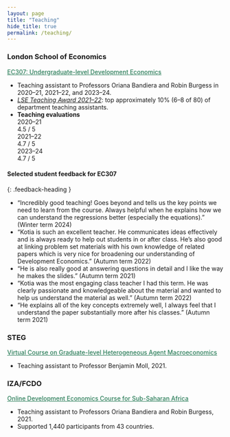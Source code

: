 ```yaml
---
layout: page
title: "Teaching"
hide_title: true
permalink: /teaching/
---
```


<div class="teaching-page" markdown="1">

### London School of Economics

<a href="https://www.lse.ac.uk/resources/calendar2025-2026/courseGuides/EC/2025_EC307.htm" style="color:#2c7e5a;font-weight: 500;" target="_blank" rel="noopener"><u>EC307: Undergraduate-level Development Economics</u></a>
<ul class="teaching-details">
  <li>Teaching assistant to Professors Oriana Bandiera and Robin Burgess in 2020–21, 2021–22, and 2023–24.</li>
  <li><em><a href="https://info.lse.ac.uk/staff/divisions/Eden-Centre/Education-awards/LSE-Class-Teacher-Awards" target="_blank" rel="noopener">LSE Teaching Award 2021–22</a></em>: top approximately 10% (6–8 of 80) of department teaching assistants.</li>
  <li class="teaching-evaluations">
    <strong class="evaluation-label">Teaching evaluations</strong>
    <div class="evaluation-bars">
      <div class="evaluation-entry">
        <span class="evaluation-year">2020–21</span>
        <div class="evaluation-bar" role="img" aria-label="2020–21 evaluation score 4.5 out of 5">
          <div class="evaluation-bar-fill" style="--score: 0.9;"></div>
        </div>
        <span class="evaluation-score">4.5 / 5</span>
      </div>
      <div class="evaluation-entry">
        <span class="evaluation-year">2021–22</span>
        <div class="evaluation-bar" role="img" aria-label="2021–22 evaluation score 4.7 out of 5">
          <div class="evaluation-bar-fill" style="--score: 0.94;"></div>
        </div>
        <span class="evaluation-score">4.7 / 5</span>
      </div>
      <div class="evaluation-entry">
        <span class="evaluation-year">2023–24</span>
        <div class="evaluation-bar" role="img" aria-label="2023–24 evaluation score 4.7 out of 5">
          <div class="evaluation-bar-fill" style="--score: 0.94;"></div>
        </div>
        <span class="evaluation-score">4.7 / 5</span>
      </div>
    </div>
  </li>
</ul>

#### Selected student feedback for EC307
{: .feedback-heading }

<ul class="teaching-quotes">
	<li>“Incredibly good teaching! Goes beyond and tells us the key points we need to learn from the course. Always helpful when he explains how we can understand the regressions better (especially the equations).” <span class="quote-term">(Winter term 2024)</span></li>
	<li>“Kotia is such an excellent teacher. He communicates ideas effectively and is always ready to help out students in or after class. He’s also good at linking problem set materials with his own knowledge of related papers which is very nice for broadening our understanding of Development Economics.” <span class="quote-term">(Autumn term 2022)</span></li>
	<li>“He is also really good at answering questions in detail and I like the way he makes the slides.” <span class="quote-term">(Autumn term 2021)</span></li>
	<li>“Kotia was the most engaging class teacher I had this term. He was clearly passionate and knowledgeable about the material and wanted to help us understand the material as well.” <span class="quote-term">(Autumn term 2022)</span></li>
	<li>“He explains all of the key concepts extremely well, I always feel that I understand the paper substantially more after his classes.” <span class="quote-term">(Autumn term 2021)</span></li>
	<!--  
	<li>“He was able to summarise ridiculously hard econometric concepts into easy to digest, quick lessons. He involved the class, he spoke at a wonderful pace and had very clear PowerPoint. He also showed extreme mastery of the subject.” <span class="quote-term">(Autumn term 2022)</span></li>
  	<li>“Kotia always explains ideas effectively, ensuring not to just answer problem set questions, but to provide wider context and intuition. I have found this very useful in understanding papers and their wider objectives.” <span class="quote-term">(Winter term 2024)</span></li> -->
</ul>

### STEG

<a href="https://steg.cepr.org/events/virtual-course-key-concepts-macro-development" style="color:#2c7e5a;font-weight: 500;" target="_blank" rel="noopener"><u>Virtual Course on Graduate-level Heterogeneous Agent Macroeconomics</u></a>
<ul class="teaching-details">
  <li>Teaching assistant to Professor Benjamin Moll, 2021.</li>
</ul>

### IZA/FCDO

<a href="https://g2lm-lic.iza.org/2021/09/21/iza-fcdo-online-development-economics-course-for-sub-saharan-africa/" style="color:#2c7e5a;font-weight: 500;" target="_blank" rel="noopener"><u>Online Development Economics Course for Sub-Saharan Africa</u></a>
<ul class="teaching-details">
  <li>Teaching assistant to Professors Oriana Bandiera and Robin Burgess, 2021.</li>
  <li>Supported 1,440 participants from 43 countries.</li>
</ul>

</div>